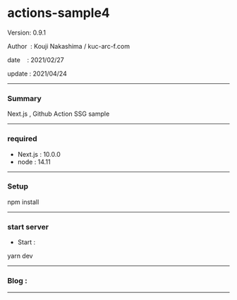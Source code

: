 # actions-sample4

 Version: 0.9.1

 Author  : Kouji Nakashima / kuc-arc-f.com

 date    : 2021/02/27

 update  : 2021/04/24 

***
### Summary

Next.js , Github Action SSG sample

***
### required
* Next.js : 10.0.0
* node : 14.11

***
### Setup

npm install

***
### start server
* Start :

yarn dev

***
### Blog : 

***


